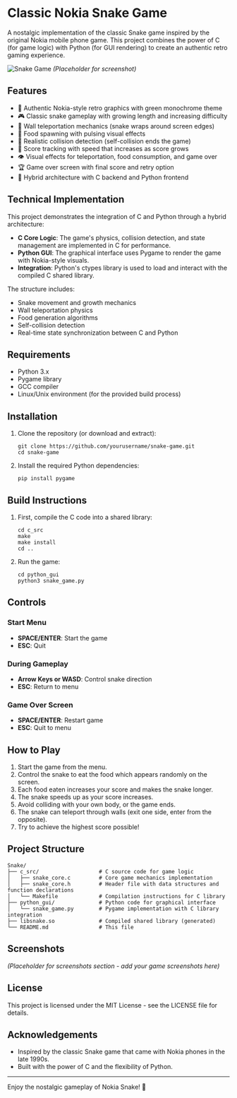# Classic Nokia Snake Game

A nostalgic implementation of the classic Snake game inspired by the original Nokia mobile phone game. This project combines the power of C (for game logic) with Python (for GUI rendering) to create an authentic retro gaming experience.

![Snake Game](screenshots/gameplay.png) *(Placeholder for screenshot)*

## Features

- 🐍 Authentic Nokia-style retro graphics with green monochrome theme
- 🎮 Classic snake gameplay with growing length and increasing difficulty
- 🧱 Wall teleportation mechanics (snake wraps around screen edges)
- 🍎 Food spawning with pulsing visual effects
- 👾 Realistic collision detection (self-collision ends the game)
- 🔢 Score tracking with speed that increases as score grows
- 👁️ Visual effects for teleportation, food consumption, and game over
- 🏆 Game over screen with final score and retry option
- 🚀 Hybrid architecture with C backend and Python frontend

## Technical Implementation

This project demonstrates the integration of C and Python through a hybrid architecture:

- **C Core Logic**: The game's physics, collision detection, and state management are implemented in C for performance.
- **Python GUI**: The graphical interface uses Pygame to render the game with Nokia-style visuals.
- **Integration**: Python's ctypes library is used to load and interact with the compiled C shared library.

The structure includes:
- Snake movement and growth mechanics
- Wall teleportation physics
- Food generation algorithms
- Self-collision detection
- Real-time state synchronization between C and Python

## Requirements

- Python 3.x
- Pygame library
- GCC compiler
- Linux/Unix environment (for the provided build process)

## Installation

1. Clone the repository (or download and extract):
   ```
   git clone https://github.com/yourusername/snake-game.git
   cd snake-game
   ```

2. Install the required Python dependencies:
   ```
   pip install pygame
   ```

## Build Instructions

1. First, compile the C code into a shared library:
   ```
   cd c_src
   make
   make install
   cd ..
   ```

2. Run the game:
   ```
   cd python_gui
   python3 snake_game.py
   ```

## Controls

### Start Menu
- **SPACE/ENTER**: Start the game
- **ESC**: Quit

### During Gameplay
- **Arrow Keys or WASD**: Control snake direction
- **ESC**: Return to menu

### Game Over Screen
- **SPACE/ENTER**: Restart game
- **ESC**: Quit to menu

## How to Play

1. Start the game from the menu.
2. Control the snake to eat the food which appears randomly on the screen.
3. Each food eaten increases your score and makes the snake longer.
4. The snake speeds up as your score increases.
5. Avoid colliding with your own body, or the game ends.
6. The snake can teleport through walls (exit one side, enter from the opposite).
7. Try to achieve the highest score possible!

## Project Structure

```
Snake/
├── c_src/                   # C source code for game logic
│   ├── snake_core.c         # Core game mechanics implementation
│   ├── snake_core.h         # Header file with data structures and function declarations
│   └── Makefile             # Compilation instructions for C library
├── python_gui/              # Python code for graphical interface
│   └── snake_game.py        # Pygame implementation with C library integration
├── libsnake.so              # Compiled shared library (generated)
└── README.md                # This file
```

## Screenshots

*(Placeholder for screenshots section - add your game screenshots here)*

## License

This project is licensed under the MIT License - see the LICENSE file for details.

## Acknowledgements

- Inspired by the classic Snake game that came with Nokia phones in the late 1990s.
- Built with the power of C and the flexibility of Python.

---

Enjoy the nostalgic gameplay of Nokia Snake! 🐍

